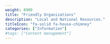 ```yaml
---
weight: 8900
title: "Friendly Organizations"
description: "Local and National Resources."
titleIcon: "fa-solid fa-house-chimney"
categories: ["Information"]
#tags: ["Content management"]
---
```


